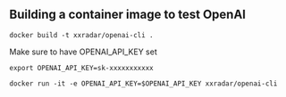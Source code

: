 ## Building a container image to test OpenAI
```
docker build -t xxradar/openai-cli .
```
Make sure to have OPENAI_API_KEY set
```
export OPENAI_API_KEY=sk-xxxxxxxxxxx
```
```
docker run -it -e OPENAI_API_KEY=$OPENAI_API_KEY xxradar/openai-cli 
```
